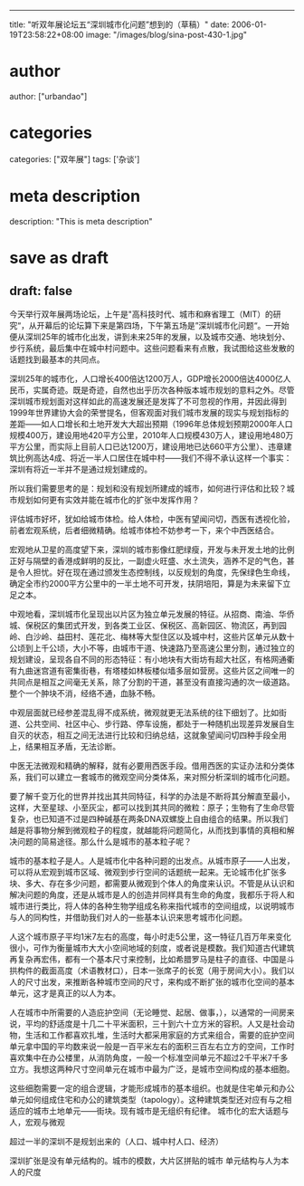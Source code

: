 
---
title: "听双年展论坛五“深圳城市化问题”想到的（草稿）"
date: 2006-01-19T23:58:22+08:00
image: "/images/blog/sina-post-430-1.jpg"
# author
author: ["urbandao"]
# categories
categories: ["双年展"]
tags: ['杂谈']
# meta description
description: "This is meta description"
# save as draft
draft: false
---

今天举行双年展两场论坛，上午是"高科技时代、城市和麻省理工（MIT）的研究“，从开幕后的论坛算下来是第四场，下午第五场是”深圳城市化问题“。一开始便从深圳25年的城市化出发，讲到未来25年的发展，以及城市交通、地块划分、步行系统，最后集中在城中村问题中。这些问题看来有点散，我试图给这些发散的话题找到最基本的共同点。

深圳25年的城市化，人口增长400倍达1200万人，GDP增长2000倍达4000亿人民币，实属奇迹。既是奇迹，自然也出乎历次各种版本城市规划的意料之外。尽管深圳城市规划面对这样如此的高速发展还是发挥了不可忽视的作用，并因此得到1999年世界建协大会的荣誉提名，但客观面对我们城市发展的现实与规划指标的差距——如人口增长和土地开发大大超出预期（1996年总体规划预期2000年人口规模400万，建设用地420平方公里，2010年人口规模430万人，建设用地480万平方公里，而实际上目前人口已达1200万，建设用地已达660平方公里）、违章建筑比例高达4成、将近一半人口居住在城中村——我们不得不承认这样一个事实：深圳有将近一半并不是通过规划建成的。

所以我们需要思考的是：规划和没有规划所建成的城市，如何进行评估和比较？城市规划如何更有实效并能在城市化的扩张中发挥作用？

评估城市好坏，犹如给城市体检。给人体检，中医有望闻问切，西医有透视化验，前者宏观系统，后者细微精确。给城市体检不妨参考一下，来个中西医结合。

宏观地从卫星的高度望下来，深圳的城市影像红肥绿瘦，开发与未开发土地的比例正好与隔壁的香港成鲜明的反比，一副虚火旺盛、水土流失，涵养不足的气色，甚是令人担忧。好在现在通过颁发生态控制线，以反规划的角度，先保绿色生命线，确定全市约2000平方公里中的一半土地不可开发，扶阴培阳，算是为未来留下立足之本。

中观地看，深圳城市化呈现出以片区为独立单元发展的特征。从招商、南油、华侨城、保税区的集团式开发，到各类工业区、保税区、高新园区、物流区，再到园岭、白沙岭、益田村、莲花北、梅林等大型住区以及城中村，这些片区单元从数十公顷到上千公顷，大小不等，由城市干道、快速路乃至高速公里分割，通过独立的规划建设，呈现各自不同的形态特征：有小地块有大街坊有超大社区，有格网通衢有九曲迷宫道有密集街巷，有塔楼如林板楼似墙多层如营房。这些片区之间唯一的共同点是相互之间毫无关系，除了分割的干道，甚至没有直接沟通的次一级道路。整个一个肿块不消，经络不通，血脉不畅。

中观层面就已经参差混乱得不成系统，微观就更无法系统的往下细划了。比如街道、公共空间、社区中心、步行路、停车设施，都处于一种随机出现差异发展自生自灭的状态，相互之间无法进行比较和归纳总结，这就象望闻问切四种手段全用上，结果相互矛盾，无法诊断。

中医无法微观和精确的解释，就有必要用西医手段。借用西医的实证办法和分类体系，我们可以建立一套城市的微观空间分类体系，来对照分析深圳的城市化问题。

要了解千变万化的世界并找出其共同特征，科学的办法是不断将其分解直至最小，这样，大至星球、小至灰尘，都可以找到其共同的微粒：原子；生物有了生命尽管复杂，也已知道不过是四种碱基在两条DNA双螺旋上自由组合的结果。所以我们越是将事物分解到微观粒子的程度，就越能将问题简化，从而找到事情的真相和解决问题的简易途径。那么什么是城市的基本粒子呢？

城市的基本粒子是人。人是城市化中各种问题的出发点。从城市原子——人出发，可以将从宏观到城市区域、微观到步行空间的话题统一起来。无论城市化扩张多块、多大、存在多少问题，都需要从微观到个体人的角度来认识。不管是从认识和解决问题的角度，还是从城市是人的创造并同样具有生命的角度，我都乐于将人和城市进行类比，将人体的各种生物学组成名称来指代城市的空间组成，以说明城市与人的同构性，并借助我们对人的一些基本认识来思考城市化问题。

人这个城市原子平均1米7左右的高度，每小时走5公里，这一特征几百万年来变化很小，可作为衡量城市大大小空间地域的刻度，或者说是模数。我们知道古代建筑再复杂再宏伟，都有一个基本尺寸来控制，比如希腊罗马是柱子的直径、中国是斗拱构件的截面高度（术语教材口），日本一张席子的长宽（用于房间大小）。我们以人的尺寸出发，来推断各种城市空间的尺寸，来构成不断扩张的城市化空间的基本单元，这才是真正的以人为本。

人在城市中所需要的人造庇护空间（无论睡觉、起居、做事，），以通常的一间房来说，平均的舒适度是十几二十平米面积，三十到六十立方米的容积。人又是社会动物，生活和工作都喜欢扎堆，生活时大都采用家庭的方式来组合，需要的庇护空间单元拿中国的平均数来说一般是一百平米左右的面积三百左右立方的空间，工作时喜欢集中在办公楼里，从消防角度，一般一个标准空间单元不超过2千平米7千多立方。我想这两种尺寸空间单元在城市中最为广泛，是城市空间构成的基本细胞。

这些细胞需要一定的组合逻辑，才能形成城市的基本组织。也就是住宅单元和办公单元如何组成住宅和办公的建筑类型（tapology）。这种建筑类型还对应有与之相适应的城市土地单元——街块。现有城市是无组织有纪律。
城市化的宏大话题与人，宏观与微观

超过一半的深圳不是规划出来的（人口、城中村人口、经济）

深圳扩张是没有单元结构的。城市的模数，大片区拼贴的城市
单元结构与人为本
人的尺度
